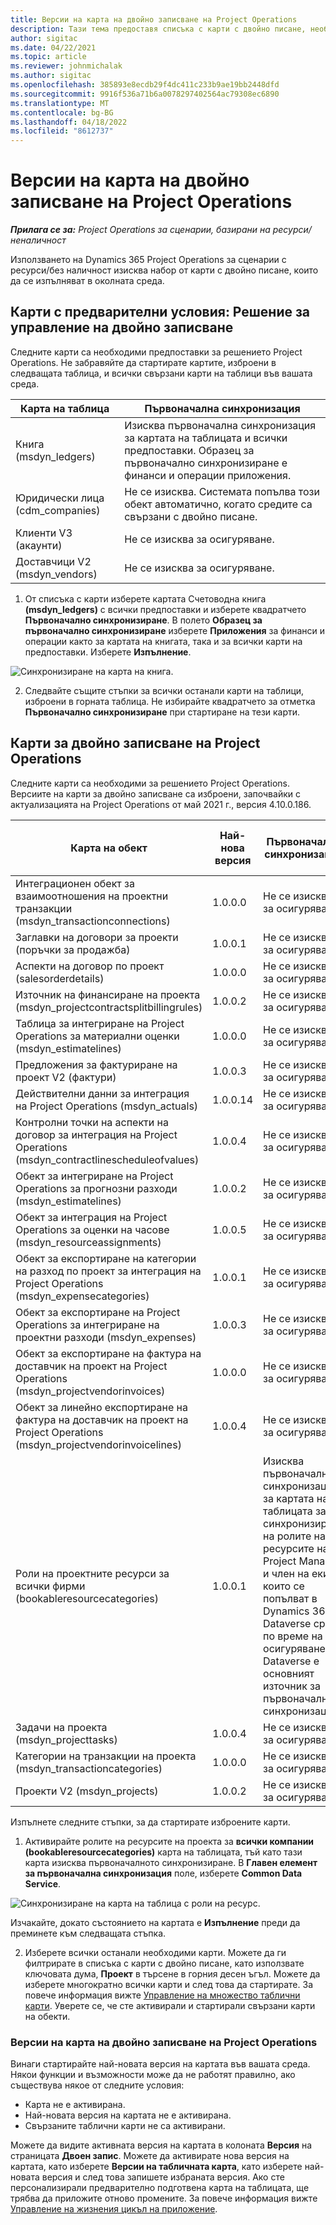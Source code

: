 ```yaml
---
title: Версии на карта на двойно записване на Project Operations
description: Тази тема предоставя списъка с карти с двойно писане, необходими за Dynamics 365 Project Operations.
author: sigitac
ms.date: 04/22/2021
ms.topic: article
ms.reviewer: johnmichalak
ms.author: sigitac
ms.openlocfilehash: 385893e8ecdb29f4dc411c233b9ae19bb2448dfd
ms.sourcegitcommit: 9916f536a71b6a0078297402564ac79308ec6890
ms.translationtype: MT
ms.contentlocale: bg-BG
ms.lasthandoff: 04/18/2022
ms.locfileid: "8612737"
---
```

# <a name="project-operations-dual-write-map-versions"></a>Версии на карта на двойно записване на Project Operations

_**Прилага се за:** Project Operations за сценарии, базирани на ресурси/неналичност_

Използването на Dynamics 365 Project Operations за сценарии с ресурси/без наличност изисква набор от карти с двойно писане, които да се изпълняват в околната среда. 

## <a name="prerequisite-maps-dual-write-orchestration-solution"></a>Карти с предварителни условия: Решение за управление на двойно записване

Следните карти са необходими предпоставки за решението Project Operations. Не забравяйте да стартирате картите, изброени в следващата таблица, и всички свързани карти на таблици във вашата среда.

| Карта на таблица | Първоначална синхронизация |
| --- | --- |
| Книга (msdyn_ledgers) | Изисква първоначална синхронизация за картата на таблицата и всички предпоставки. Образец за първоначално синхронизиране е финанси и операции приложения. |
| Юридически лица (cdm_companies) | Не се изисква. Системата попълва този обект автоматично, когато средите са свързани с двойно писане. |
| Клиенти V3 (акаунти) | Не се изисква за осигуряване. |
| Доставчици V2 (msdyn_vendors) | Не се изисква за осигуряване. |

1. От списъка с карти изберете картата Счетоводна книга **(msdyn\_ledgers)** с всички предпоставки и изберете квадратчето **Първоначално синхронизиране**. В полето **Образец за първоначално синхронизиране** изберете **Приложения** за финанси и операции както за картата на книгата, така и за всички карти на предпоставки. Изберете **Изпълнение**.

![Синхронизиране на карта на книга.](media/DW6.png)

2. Следвайте същите стъпки за всички останали карти на таблици, изброени в горната таблица. Не избирайте квадратчето за отметка **Първоначално синхронизиране** при стартиране на тези карти.

## <a name="project-operations-dual-write-maps"></a>Карти за двойно записване на Project Operations

Следните карти са необходими за решението Project Operations. Версиите на карти за двойно записване са изброени, започвайки с актуализацията на Project Operations от май 2021 г., версия 4.10.0.186.

| Карта на обект | Най-нова версия | Първоначална синхронизация | Необходима Dynamics 365 Finance версия |
| --- | --- | --- | --- |
| Интеграционен обект за взаимоотношения на проектни транзакции (msdyn\_transactionconnections) | 1.0.0.0 | Не се изисква за осигуряване. ||
| Заглавки на договори за проекти (поръчки за продажба) | 1.0.0.1 | Не се изисква за осигуряване. ||
| Аспекти на договор по проект (salesorderdetails) | 1.0.0.0 | Не се изисква за осигуряване. ||
| Източник на финансиране на проекта (msdyn_projectcontractsplitbillingrules) | 1.0.0.2 | Не се изисква за осигуряване. ||
| Таблица за интегриране на Project Operations за материални оценки (msdyn\_estimatelines) | 1.0.0.0 | Не се изисква за осигуряване. ||
| Предложения за фактуриране на проект V2 (фактури) | 1.0.0.3 | Не се изисква за осигуряване. ||
| Действителни данни за интеграция на Project Operations (msdyn_actuals) | 1.0.0.14 | Не се изисква за осигуряване. ||
| Контролни точки на аспекти на договор за интеграция на Project Operations (msdyn_contractlinescheduleofvalues) | 1.0.0.4 | Не се изисква за осигуряване. ||
| Обект за интегриране на Project Operations за прогнозни разходи (msdyn_estimatelines) | 1.0.0.2 | Не се изисква за осигуряване. ||
| Обект за интеграция на Project Operations за оценки на часове (msdyn_resourceassignments) | 1.0.0.5 | Не се изисква за осигуряване. ||
| Обект за експортиране на категории на разход по проект за интеграция на Project Operations (msdyn_expensecategories) | 1.0.0.1 | Не се изисква за осигуряване. ||
| Обект за експортиране на Project Operations за интегриране на проектни разходи (msdyn_expenses) | 1.0.0.3 | Не се изисква за осигуряване. ||
| Обект за експортиране на фактура на доставчик на проект на Project Operations (msdyn_projectvendorinvoices) | 1.0.0.0 | Не се изисква за осигуряване. ||
| Обект за линейно експортиране на фактура на доставчик на проект на Project Operations (msdyn_projectvendorinvoicelines) | 1.0.0.4 | Не се изисква за осигуряване. | 10.0.26 или по-късна |
| Роли на проектните ресурси за всички фирми (bookableresourcecategories) | 1.0.0.1 | Изисква първоначална синхронизация за картата на таблицата за синхронизиране на ролите на ресурсите на Project Manager и член на екипа, които се попълват в Dynamics 365 Dataverse среда по време на осигуряването. Dataverse е основният източник за първоначална синхронизация. ||
| Задачи на проекта (msdyn_projecttasks) | 1.0.0.4 | Не се изисква за осигуряване. ||
| Категории на транзакции на проекта (msdyn_transactioncategories) | 1.0.0.0 | Не се изисква за осигуряване. ||
| Проекти V2 (msdyn_projects) | 1.0.0.2 | Не се изисква за осигуряване. ||

Изпълнете следните стъпки, за да стартирате изброените карти.

1. Активирайте ролите на ресурсите на проекта за **всички компании (bookableresourcecategories)** карта на таблицата, тъй като тази карта изисква първоначалното синхронизиране. В **Главен елемент за първоначална синхронизация** поле, изберете **Common Data Service**. 

 ![Синхронизиране на карта на таблица с роли на ресурс.](media/6ResourceInitialSync.jpg)

 Изчакайте, докато състоянието на картата е **Изпълнение** преди да преминете към следващата стъпка.

2. Изберете всички останали необходими карти. Можете да ги филтрирате в списъка с карти с двойно писане, като използвате ключовата дума, **Проект** в търсене в горния десен ъгъл. Можете да изберете многократно всички карти и след това да стартирате. За повече информация вижте [Управление на множество таблични карти](/dynamics365/fin-ops-core/dev-itpro/data-entities/dual-write/multiple-entity-maps). Уверете се, че сте активирали и стартирали свързани карти на обекти.

### <a name="project-operations-dual-write-map-versions"></a>Версии на карта на двойно записване на Project Operations

Винаги стартирайте най-новата версия на картата във вашата среда. Някои функции и възможности може да не работят правилно, ако съществува някое от следните условия:

- Карта не е активирана.
- Най-новата версия на картата не е активирана. 
- Свързаните таблични карти не са активирани.

Можете да видите активната версия на картата в колоната **Версия** на страницата **Двоен запис**. Можете да активирате нова версия на картата, като изберете **Версии на табличната карта**, като изберете най-новата версия и след това запишете избраната версия. Ако сте персонализирали предварително подготвена карта на таблицата, ще трябва да приложите отново промените. За повече информация вижте [Управление на жизнения цикъл на приложение](/dynamics365/fin-ops-core/dev-itpro/data-entities/dual-write/app-lifecycle-management).
